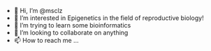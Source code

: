 - 👋 Hi, I’m @msclz
- 👀 I’m interested in Epigenetics in the field of reproductive biology!
- 🌱 I’m trying to learn some bioinformatics
- 💞️ I’m looking to collaborate on anything
- 📫 How to reach me ...

<!---
msclz/msclz is a ✨ special ✨ repository because its `README.md` (this file) appears on your GitHub profile.
You can click the Preview link to take a look at your changes.
--->
